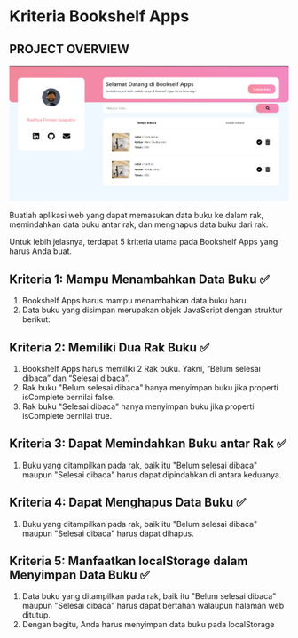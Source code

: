 # Kriteria Bookshelf Apps

## PROJECT OVERVIEW

![Screenshot Project](overview.png)

Buatlah aplikasi web yang dapat memasukan data buku ke dalam rak, memindahkan data buku antar rak, dan menghapus data buku dari rak.

Untuk lebih jelasnya, terdapat 5 kriteria utama pada Bookshelf Apps yang harus Anda buat.

## Kriteria 1: Mampu Menambahkan Data Buku ✅

1. Bookshelf Apps harus mampu menambahkan data buku baru.
2. Data buku yang disimpan merupakan objek JavaScript dengan struktur berikut:

## Kriteria 2: Memiliki Dua Rak Buku ✅

1. Bookshelf Apps harus memiliki 2 Rak buku. Yakni, “Belum selesai dibaca” dan “Selesai dibaca”.
2. Rak buku "Belum selesai dibaca" hanya menyimpan buku jika properti isComplete bernilai false.
3. Rak buku "Selesai dibaca" hanya menyimpan buku jika properti isComplete bernilai true.

## Kriteria 3: Dapat Memindahkan Buku antar Rak ✅

1. Buku yang ditampilkan pada rak, baik itu "Belum selesai dibaca" maupun "Selesai dibaca" harus dapat dipindahkan di antara keduanya.

## Kriteria 4: Dapat Menghapus Data Buku ✅

1. Buku yang ditampilkan pada rak, baik itu "Belum selesai dibaca" maupun "Selesai dibaca" harus dapat dihapus.

## Kriteria 5: Manfaatkan localStorage dalam Menyimpan Data Buku ✅

1. Data buku yang ditampilkan pada rak, baik itu "Belum selesai dibaca" maupun "Selesai dibaca" harus dapat bertahan walaupun halaman web ditutup.
2. Dengan begitu, Anda harus menyimpan data buku pada localStorage
